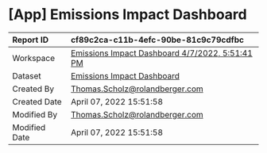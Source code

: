 



# [App] Emissions Impact Dashboard

|Report ID|cf89c2ca-c11b-4efc-90be-81c9c79cdfbc|
| :--- | :--- |
|Workspace|[Emissions Impact Dashboard 4/7/2022, 5:51:41 PM](../Workspaces/Emissions-Impact-Dashboard-4/7/2022,-5:51:41-PM.md)|
|Dataset|[Emissions Impact Dashboard](../Datasets/Emissions-Impact-Dashboard.md)|
|Created By|Thomas.Scholz@rolandberger.com|
|Created Date|April 07, 2022 15:51:58|
|Modified By|Thomas.Scholz@rolandberger.com|
|Modified Date|April 07, 2022 15:51:58|
